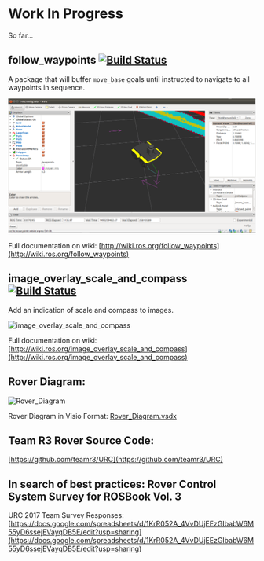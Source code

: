 # Work In Progress

So far...

## follow_waypoints [![Build Status](http://build.ros.org/buildStatus/icon?job=Kbin_uX64__follow_waypoints__ubuntu_xenial_amd64__binary)](http://build.ros.org/job/Kbin_uX64__follow_waypoints__ubuntu_xenial_amd64__binary)

A package that will buffer `move_base` goals until instructed to navigate to all waypoints in sequence.

![follow_waypoints](https://github.com/danielsnider/follow_waypoints/blob/master/readme_images/follow_waypoints_rviz.png "rviz")

Full documentation on wiki: [http://wiki.ros.org/follow_waypoints](http://wiki.ros.org/follow_waypoints)

## image_overlay_scale_and_compass [![Build Status](http://build.ros.org/buildStatus/icon?job=Kbin_uX64__image_overlay_scale_and_compass__ubuntu_xenial_amd64__binary)](http://build.ros.org/job/Kbin_uX64__image_overlay_scale_and_compass__ubuntu_xenial_amd64__binary)

Add an indication of scale and compass to images.

![image_overlay_scale_and_compass](http://wiki.ros.org/image_overlay_scale_and_compass?action=AttachFile&do=get&target=mars.png "mars")

Full documentation on wiki: [http://wiki.ros.org/image_overlay_scale_and_compass](http://wiki.ros.org/image_overlay_scale_and_compass)

## Rover Diagram:

![Rover_Diagram](https://raw.githubusercontent.com/danielsnider/ros-rover/master/rover_diagram/Rover_Diagram.png)

Rover Diagram in Visio Format: [Rover_Diagram.vsdx](https://github.com/danielsnider/ros-rover/blob/master/rover_diagram/Rover_Diagram.vsdx?raw=true)

## Team R3 Rover Source Code:

[https://github.com/teamr3/URC](https://github.com/teamr3/URC)


## In search of best practices: Rover Control System Survey for ROSBook Vol. 3

URC 2017 Team Survey Responses: [https://docs.google.com/spreadsheets/d/1KrR052A_4VvDUjEEzGIbabW6M55yD6ssejEVayqDB5E/edit?usp=sharing](https://docs.google.com/spreadsheets/d/1KrR052A_4VvDUjEEzGIbabW6M55yD6ssejEVayqDB5E/edit?usp=sharing)
